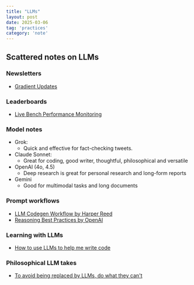 ```yaml
---
title: "LLMs"
layout: post
date: 2025-03-06
tag: 'practices'
category: 'note'
---
```


## Scattered notes on LLMs

### Newsletters
- [Gradient Updates](https://epoch.ai/gradient-updates)

### Leaderboards
- [Live Bench Performance Monitoring](https://livebench.ai/#/?Reasoning=a&Coding=a&Language=a)

### Model notes

- Grok:
  - Quick and effective for fact-checking tweets.
- Claude Sonnet:
  - Great for coding, good writer, thoughtful, philosophical and versatile
- OpenAI (4o, 4.5)
  - Deep research is great for personal research and long-form reports
- Gemini
  - Good for multimodal tasks and long documents

### Prompt workflows

- [LLM Codegen Workflow by Harper Reed](https://harper.blog/2025/02/16/my-llm-codegen-workflow-atm/?&aid=recfbroRs107rnqx4&_bhlid=3b4dab42393bddf31253b50fd1ed5fb64cfa41e3)
- [Reasoning Best Practices by OpenAI](https://platform.openai.com/docs/guides/reasoning-best-practices)

### Learning with LLMs

- [How to use LLMs to help me write code](https://simonwillison.net/2025/Mar/11/using-llms-for-code/#set-reasonable-expectations)


### Philosophical LLM takes

- [To avoid being replaced by LLMs, do what they can't](https://www.seangoedecke.com/what-llms-cant-do/?&aid=rec1rrrhyetwRNMPq&_bhlid=995bbca0203f450d5043001e5d0572336095f3eb)
